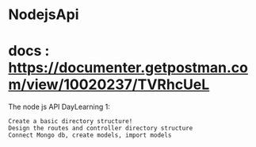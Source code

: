 # NodejsApi
# docs : https://documenter.getpostman.com/view/10020237/TVRhcUeL
The node js API
DayLearning 1: 
```Day1
Create a basic directory structure!
Design the routes and controller directory structure
Connect Mongo db, create models, import models
```

